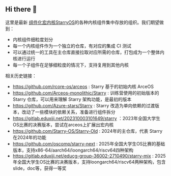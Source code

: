 ## Hi there 👋

<!--

**Here are some ideas to get you started:**

🙋‍♀️ A short introduction - what is your organization all about?
🌈 Contribution guidelines - how can the community get involved?
👩‍💻 Useful resources - where can the community find your docs? Is there anything else the community should know?
🍿 Fun facts - what does your team eat for breakfast?
🧙 Remember, you can do mighty things with the power of [Markdown](https://docs.github.com/github/writing-on-github/getting-started-with-writing-and-formatting-on-github/basic-writing-and-formatting-syntax)
-->
这里是最新 [组件化宏内核StarryOS](https://github.com/Starry-OS/StarryOS/)的各种内核组件集中存放的组织。我们期望做到：

- 内核组件细粒度划分
- 每一个内核组件作为一个独立的仓库，有对应的集成 CI 测试
- 可以通过统一的工具在主仓库直接拉取对应所需的仓库，打包成为一个整体内核进行运行
- 每一个子组件在足够细粒度的情况下，支持复用到其他内核


相关历史链接：
- https://github.com/rcore-os/arceos : Starry 基于的初始内核 ArceOS
- https://github.com/Arceos-monolithic/Starry : 训练营使用的初始版本的 Starry 仓库，可以用来理解 Starry 架构功能，是最初的版本
- https://github.com/Azure-stars/Starry : Starry 改造为单向依赖的过渡版本，改动了一些模块的依赖关系，准备进行组件拆分
- https://gitlab.eduxiji.net/202310003101649/starry ：2023年全国大学生OS比赛的决赛版本，尝试在arceos上扩展出宏内核 
- https://github.com/Starry-OS/Starry-Old : 2024年的主仓库，代表 Starry 在2024年的功能
- https://github.com/oscomp/starry-next : 2025年全国大学生OS比赛的基础版本，支持x86-64/aarch64/loongarch64/riscv64四种架构
- https://gitlab.eduxiji.net/educg-group-36002-2710490/starry-mix : 2025年全国大学生OS比赛的决赛版本，支持loongarch64/riscv64两种架构，包含slide，doc等，获得一等奖
